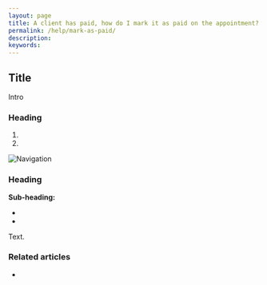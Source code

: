 ```yaml
---
layout: page
title: A client has paid, how do I mark it as paid on the appointment?
permalink: /help/mark-as-paid/
description:
keywords:
---
```


## Title

Intro

### Heading

1.
2.

![Navigation](images/foldername/file.png)

### Heading

**Sub-heading:**

*
*

Text.

### Related articles

*
